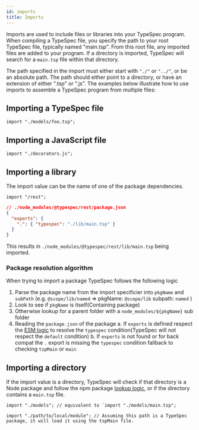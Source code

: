 ```yaml
---
id: imports
title: Imports
---
```


Imports are used to include files or libraries into your TypeSpec program. When compiling a TypeSpec file, you specify the path to your root TypeSpec file, typically named "main.tsp". From this root file, any imported files are added to your program. If a directory is imported, TypeSpec will search for a `main.tsp` file within that directory.

The path specified in the import must either start with `"./"` or `"../"`, or be an absolute path. The path should either point to a directory, or have an extension of either ".tsp" or ".js". The examples below illustrate how to use imports to assemble a TypeSpec program from multiple files:

## Importing a TypeSpec file

```typespec
import "./models/foo.tsp";
```

## Importing a JavaScript file

```typespec
import "./decorators.js";
```

## Importing a library

The import value can be the name of one of the package dependencies.

```typespec
import "/rest";
```

```json
// ./node_modules/@typespec/rest/package.json
{
  "exports": {
    ".": { "typespec": "./lib/main.tsp" }
  }
}
```

This results in `./node_modules/@typespec/rest/lib/main.tsp` being imported.

### Package resolution algorithm

When trying to import a package TypeSpec follows the following logic

1. Parse the package name from the import specificier into `pkgName` and `subPath` (e.g. `@scope/lib/named` => pkgName: `@scope/lib` subpath: `named` )
1. Look to see if `pkgName` is itself(Containing package)
1. Otherwise lookup for a parent folder with a `node_modules/${pkgName}` sub folder
1. Reading the `package.json` of the package
   a. If `exports` is defined respect the [ESM logic](https://github.com/nodejs/node/blob/main/doc/api/esm.md) to resolve the `typespec` condition(TypeSpec will not respect the `default` condition)
   b. If `exports` is not found or for back compat the `.` export is missing the `typespec` condition fallback to checking `tspMain` or `main`

## Importing a directory

If the import value is a directory, TypeSpec will check if that directory is a Node package and follow the npm package [lookup logic](#importing-a-library), or if the directory contains a `main.tsp` file.

```typespec
import "./models"; // equivalent to `import "./models/main.tsp";
```

```typespec
import "./path/to/local/module"; // Assuming this path is a TypeSpec package, it will load it using the tspMain file.
```
